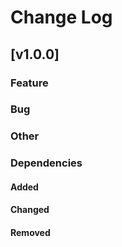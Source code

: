 # Change Log

## [v1.0.0]

### Feature

### Bug

### Other

### Dependencies

#### Added

#### Changed

#### Removed
